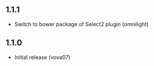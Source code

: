 1.1.1
-----

- Switch to bower package of Select2 plugin (omnilight)

1.1.0
-----

- Initial release (vova07)